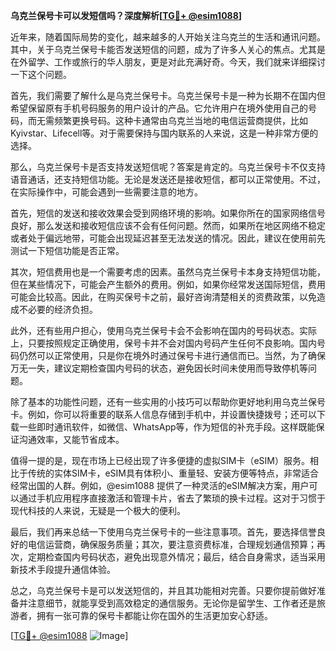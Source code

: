 **乌克兰保号卡可以发短信吗？深度解析[[TG💪+ @esim1088](https://t.me/s/esim1088)]**

近年来，随着国际局势的变化，越来越多的人开始关注乌克兰的生活和通讯问题。其中，关于乌克兰保号卡能否发送短信的问题，成为了许多人关心的焦点。尤其是在外留学、工作或旅行的华人朋友，更是对此充满好奇。今天，我们就来详细探讨一下这个问题。

首先，我们需要了解什么是乌克兰保号卡。乌克兰保号卡是一种为长期不在国内但希望保留原有手机号码服务的用户设计的产品。它允许用户在境外使用自己的号码，而无需频繁更换号码。这种卡通常由乌克兰当地的电信运营商提供，比如Kyivstar、Lifecell等。对于需要保持与国内联系的人来说，这是一种非常方便的选择。

那么，乌克兰保号卡是否支持发送短信呢？答案是肯定的。乌克兰保号卡不仅支持语音通话，还支持短信功能。无论是发送还是接收短信，都可以正常使用。不过，在实际操作中，可能会遇到一些需要注意的地方。

首先，短信的发送和接收效果会受到网络环境的影响。如果你所在的国家网络信号良好，那么发送和接收短信应该不会有任何问题。然而，如果所在地区网络不稳定或者处于偏远地带，可能会出现延迟甚至无法发送的情况。因此，建议在使用前先测试一下短信功能是否正常。

其次，短信费用也是一个需要考虑的因素。虽然乌克兰保号卡本身支持短信功能，但在某些情况下，可能会产生额外的费用。例如，如果你经常发送国际短信，费用可能会比较高。因此，在购买保号卡之前，最好咨询清楚相关的资费政策，以免造成不必要的经济负担。

此外，还有些用户担心，使用乌克兰保号卡会不会影响在国内的号码状态。实际上，只要按照规定正确使用，保号卡并不会对国内号码产生任何不良影响。国内号码仍然可以正常使用，只是你在境外时通过保号卡进行通信而已。当然，为了确保万无一失，建议定期检查国内号码的状态，避免因长时间未使用而导致停机等问题。

除了基本的功能性问题，还有一些实用的小技巧可以帮助你更好地利用乌克兰保号卡。例如，你可以将重要的联系人信息存储到手机中，并设置快捷拨号；还可以下载一些即时通讯软件，如微信、WhatsApp等，作为短信的补充手段。这样既能保证沟通效率，又能节省成本。

值得一提的是，现在市场上已经出现了许多便捷的虚拟SIM卡（eSIM）服务。相比于传统的实体SIM卡，eSIM具有体积小、重量轻、安装方便等特点，非常适合经常出国的人群。例如，@esim1088 提供了一种灵活的eSIM解决方案，用户可以通过手机应用程序直接激活和管理卡片，省去了繁琐的换卡过程。这对于习惯于现代科技的人来说，无疑是一个极大的便利。

最后，我们再来总结一下使用乌克兰保号卡的一些注意事项。首先，要选择信誉良好的电信运营商，确保服务质量；其次，要注意资费标准，合理规划通信预算；再次，定期检查国内号码状态，避免出现意外情况；最后，结合自身需求，适当采用新技术手段提升通信体验。

总之，乌克兰保号卡是可以发送短信的，并且其功能相对完善。只要你提前做好准备并注意细节，就能享受到高效稳定的通信服务。无论你是留学生、工作者还是旅游者，拥有一张可靠的保号卡都能让你在国外的生活更加安心舒适。

[[TG💪+ @esim1088](https://t.me/s/esim1088) ![Image](https://i.postimg.cc/4NQfJmqS/Snipaste-2025-05-13-00-14-12.png)]